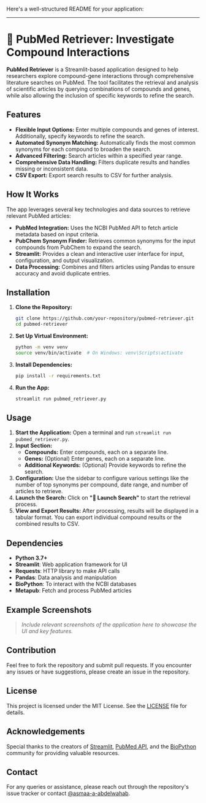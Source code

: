 Here's a well-structured README for your application:

---

# 🧬 PubMed Retriever: Investigate Compound Interactions

**PubMed Retriever** is a Streamlit-based application designed to help researchers explore compound-gene interactions through comprehensive literature searches on PubMed. The tool facilitates the retrieval and analysis of scientific articles by querying combinations of compounds and genes, while also allowing the inclusion of specific keywords to refine the search.

## Features

- **Flexible Input Options:** Enter multiple compounds and genes of interest. Additionally, specify keywords to refine the search.
- **Automated Synonym Matching:** Automatically finds the most common synonyms for each compound to broaden the search.
- **Advanced Filtering:** Search articles within a specified year range.
- **Comprehensive Data Handling:** Filters duplicate results and handles missing or inconsistent data.
- **CSV Export:** Export search results to CSV for further analysis.

## How It Works

The app leverages several key technologies and data sources to retrieve relevant PubMed articles:

- **PubMed Integration:** Uses the NCBI PubMed API to fetch article metadata based on input criteria.
- **PubChem Synonym Finder:** Retrieves common synonyms for the input compounds from PubChem to expand the search.
- **Streamlit:** Provides a clean and interactive user interface for input, configuration, and output visualization.
- **Data Processing:** Combines and filters articles using Pandas to ensure accuracy and avoid duplicate entries.

## Installation

1. **Clone the Repository:**

   ```bash
   git clone https://github.com/your-repository/pubmed-retriever.git
   cd pubmed-retriever
   ```

2. **Set Up Virtual Environment:**

   ```bash
   python -m venv venv
   source venv/bin/activate  # On Windows: venv\Scripts\activate
   ```

3. **Install Dependencies:**

   ```bash
   pip install -r requirements.txt
   ```

4. **Run the App:**

   ```bash
   streamlit run pubmed_retriever.py
   ```

## Usage

1. **Start the Application:** Open a terminal and run `streamlit run pubmed_retriever.py`.
2. **Input Section:** 
   - **Compounds:** Enter compounds, each on a separate line.
   - **Genes:** (Optional) Enter genes, each on a separate line.
   - **Additional Keywords:** (Optional) Provide keywords to refine the search.
3. **Configuration:** Use the sidebar to configure various settings like the number of top synonyms per compound, date range, and number of articles to retrieve.
4. **Launch the Search:** Click on **"🚀 Launch Search"** to start the retrieval process.
5. **View and Export Results:** After processing, results will be displayed in a tabular format. You can export individual compound results or the combined results to CSV.

## Dependencies

- **Python 3.7+**
- **Streamlit**: Web application framework for UI
- **Requests**: HTTP library to make API calls
- **Pandas**: Data analysis and manipulation
- **BioPython**: To interact with the NCBI databases
- **Metapub**: Fetch and process PubMed articles

## Example Screenshots

> *Include relevant screenshots of the application here to showcase the UI and key features.*

## Contribution

Feel free to fork the repository and submit pull requests. If you encounter any issues or have suggestions, please create an issue in the repository.

## License

This project is licensed under the MIT License. See the [LICENSE](./LICENSE) file for details.

## Acknowledgements

Special thanks to the creators of [Streamlit](https://streamlit.io/), [PubMed API](https://pubmed.ncbi.nlm.nih.gov/), and the [BioPython](https://biopython.org/) community for providing valuable resources.

## Contact

For any queries or assistance, please reach out through the repository's issue tracker or contact [@asmaa-a-abdelwahab](https://github.com/asmaa-a-abdelwahab).

